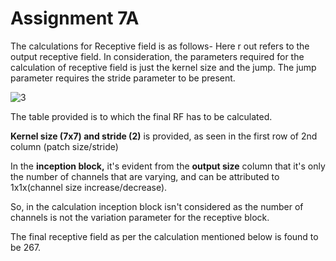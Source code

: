 

# **Assignment 7A**

The calculations for Receptive field is as follows- Here r out refers to the output receptive field. In consideration, the parameters required for the calculation of receptive field is just the kernel size and the jump. The jump parameter requires the stride parameter to be present.







![3](https://i0.wp.com/syncedreview.com/wp-content/uploads/2017/05/32.png?resize=372%2C171&ssl=1)



The table provided is to which the final RF has to be calculated.

**Kernel size (7x7) and stride (2)** is provided, as seen in the first row of 2nd column (patch size/stride)

In the **inception block,** it's evident from the **output size** column that it's only the number of channels that are varying, and can be attributed to 1x1x(channel size increase/decrease).

So, in the calculation inception block isn't considered as the number of channels is not the variation parameter for the receptive block.





The final receptive field as per the calculation mentioned below is found to be 267.





